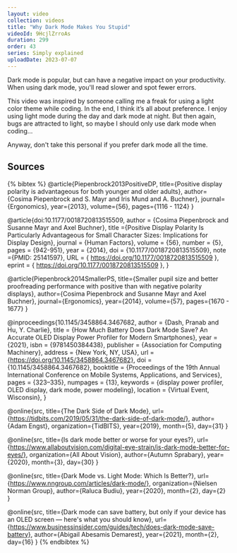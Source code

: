 ```yaml
---
layout: video
collection: videos
title: "Why Dark Mode Makes You Stupid"
videoId: 9HcjlZrroAs
duration: 299
order: 43
series: Simply explained
uploadDate: 2023-07-07
---
```


Dark mode is popular, but can have a negative impact on your productivity. When using dark mode, you'll read slower and spot fewer errors.

<!--more-->

This video was inspired by someone calling me a freak for using a light color theme while coding. In the end, I think it’s all about preference. I enjoy using light mode during the day and dark mode at night. But then again, bugs are attracted to light, so maybe I should only use dark mode when coding...

Anyway, don't take this personal if you prefer dark mode all the time.

## Sources

{% bibtex %}
@article{Piepenbrock2013PositiveDP,
  title={Positive display polarity is advantageous for both younger and older adults},
  author={Cosima Piepenbrock and S. Mayr and Iris Mund and A. Buchner},
  journal={Ergonomics},
  year={2013},
  volume={56},
  pages={1116 - 1124}
}

@article{doi:10.1177/0018720813515509,
	author = {Cosima Piepenbrock and Susanne Mayr and Axel Buchner},
	title ={Positive Display Polarity Is Particularly Advantageous for Small Character Sizes: Implications for Display Design},
	journal = {Human Factors},
	volume = {56},
	number = {5},
	pages = {942-951},
	year = {2014},
	doi = {10.1177/0018720813515509},
  note ={PMID: 25141597},
	URL = { https://doi.org/10.1177/0018720813515509 },
	eprint = { https://doi.org/10.1177/0018720813515509 },
}

@article{Piepenbrock2014SmallerPS,
  title={Smaller pupil size and better proofreading performance with positive than with negative polarity displays},
  author={Cosima Piepenbrock and Susanne Mayr and Axel Buchner},
  journal={Ergonomics},
  year={2014},
  volume={57},
  pages={1670 - 1677}
}

@inproceedings{10.1145/3458864.3467682,
author = {Dash, Pranab and Hu, Y. Charlie},
title = {How Much Battery Does Dark Mode Save? An Accurate OLED Display Power Profiler for Modern Smartphones},
year = {2021},
isbn = {9781450384438},
publisher = {Association for Computing Machinery},
address = {New York, NY, USA},
url = {https://doi.org/10.1145/3458864.3467682},
doi = {10.1145/3458864.3467682},
booktitle = {Proceedings of the 19th Annual International Conference on Mobile Systems, Applications, and Services},
pages = {323–335},
numpages = {13},
keywords = {display power profiler, OLED display, dark mode, power modeling},
location = {Virtual Event, Wisconsin},
}

@online{src,
    title={The Dark Side of Dark Mode},
    url={https://tidbits.com/2019/05/31/the-dark-side-of-dark-mode/},
    author={Adam Engst},
    organization={TidBITS},
    year={2019},
    month={5},
    day={31}
}

@online{src,
    title={Is dark mode better or worse for your eyes?},
    url={https://www.allaboutvision.com/digital-eye-strain/is-dark-mode-better-for-eyes/},
    organization={All About Vision},
    author={Autumn Sprabary},
    year={2020},
    month={3},
    day={30}
}

@online{src,
    title={Dark Mode vs. Light Mode: Which Is Better?},
    url={https://www.nngroup.com/articles/dark-mode/},
    organization={Nielsen Norman Group},
    author={Raluca Budiu},
    year={2020},
    month={2},
    day={2}
}

@online{src,
    title={Dark mode can save battery, but only if your device has an OLED screen — here's what you should know},
    url={https://www.businessinsider.com/guides/tech/does-dark-mode-save-battery},
    author={Abigail Abesamis Demarest},
    year={2021},
    month={2},
    day={16}
}
{% endbibtex %}
